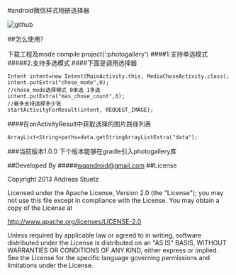 #android微信样式相册选择器





![github](https://github.com/wqandroid/wqgallery/blob/master/app/screenshort/wqgallert.jif "github")


##怎么使用?

下载工程及mode compile project(':photogallery')
####1.支持单选模式
#####2.支持多选模式
####下面是调用选择器        
      
    Intent intent=new Intent(MainActivity.this, MediaChoseActivity.class);           
    intent.putExtra("chose_mode",0);
    //chose_mode选择模式 0单选 1多选           
    intent.putExtra("max_chose_count",6);
    //最多支持选择多少张
    startActivityForResult(intent, REQUEST_IMAGE);      
####在onActivityResult中获取选择的图片路径列表

    ArrayList<String>paths=data.getStringArrayListExtra("data");
    





###当前版本1.0.0
     下个版本能够在gradle引入photogallery库


##Developed By
#####wqandroid@gmail.com
##License

Copyright 2013 Andreas Stuetz

Licensed under the Apache License, Version 2.0 (the "License");
you may not use this file except in compliance with the License.
You may obtain a copy of the License at

   http://www.apache.org/licenses/LICENSE-2.0

Unless required by applicable law or agreed to in writing, software
distributed under the License is distributed on an "AS IS" BASIS,
WITHOUT WARRANTIES OR CONDITIONS OF ANY KIND, either express or implied.
See the License for the specific language governing permissions and
limitations under the License.
